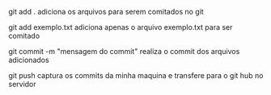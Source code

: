 git add .
adiciona os arquivos para serem comitados no git

git add exemplo.txt
adiciona apenas o arquivo exemplo.txt para ser comitado

git commit -m "mensagem do commit"
realiza o commit dos arquivos adicionados

git push
captura os commits da minha maquina e transfere para o git hub no servidor

